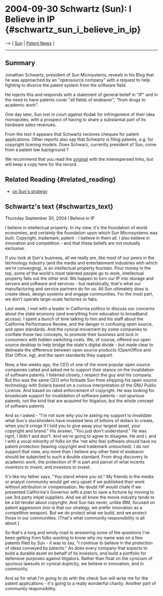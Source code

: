 # 2004-09-30 Schwartz (Sun): I Believe in IP {#schwartz_sun_i_believe_in_ip}

\--\> \[ [ Sun](SwpatsunEn "wikilink") \| [ Patent
News](SwpatcninoEn "wikilink") \]

------------------------------------------------------------------------

## Summary

Jonathan Schwartz, president of Sun Microystems, reveals in his Blog
that he was approached by an \"opensource company\" with a request to
help fighting to divorce the patent system from the software field.

He rejects this and responds with a statement of general belief in
\"IP\" and in the need to have patents cover \"all fields of endeavor\",
\"from drugs to academic work\".

One day later, Sun lost in court against Kodak for infringement of their
idea monopolies, with a prospect of having to share a substantial part
of its hardware sales revenues.

From the text it appears that Schwartz receives cheques for patent
applications. Other reports also say that Schwartz is filing patents,
e.g. for copyright licening models. Does Schwarz, currently president of
Sun, come from a patent law background ?

We recommend that you read the
[original](http://blogs.sun.com/roller/page/jonathan/20040930 "wikilink")
with the interespersed links, but will keep a copy here for the record.

## Related Reading {#related_reading}

-   [on Sun\'s
    strategy](http://news.com.com/Suns+fighting+chance/2010-1010_3-5374570.html "wikilink")

## Schwartz\'s text {#schwartzs_text}

Thursday September 30, 2004 I Believe in IP

I believe in intellectual property. In my view, it\'s the foundation of
world economies, and certainly the foundation upon which Sun
Microsystems was built. Copyright, trademark, patent - I believe in them
all. I also believe in innovation and competition - and that these
beliefs are not mutually exclusive.

If you look at Sun\'s business, all we really are, like most of our
peers in the technology industry (and the media and entertainment
industries with which we\'re converging), is an intellectual property
fountain. Pour money in the top, some of the world\'s most talented
people go to work, intellectual property falls out the other end. We
happen to turn our IP into storage and servers and software and
services - but realistically, that\'s what our manufacturing and service
partners do for us. All Sun ultimately does is create ideas, design
systems and engage communities. For the most part, we don\'t operate
large-scale factories or fabs.

Last week, I met with a leader in California politics to discuss our
concerns about the state economy (and everything from education to
broadband access). I spent a bunch of time talking to him and his staff
about the California Performance Review, and the danger in confusing
open source, and open standards. And the cynical movement by some
companies to conflate those two concepts, to promote their business and
lock in consumers with hidden switching costs. We, of course, offered
our open source desktop to help bridge the state\'s digital divide - but
made clear to delineate the difference between open source products
(OpenOffice and Star Office, eg), and the open standards they support.

Now, a few weeks ago, the CEO of one of the more popular open source
companies called and asked me to support their stance on the
invalidation of software patents. I listened closely, I respect the guy
and his company. But this was the same CEO who forbade Sun from shipping
his open source technology with Solaris based on a curious
interpretation of the GNU Public License. And based on rabid enforcement
of copyright. He was looking for broadscale support for invalidation of
software patents - not spurious patents, not the kind that are acquired
for litigation, but the whole concept of software patents.

And so I asked - \"I\'m not sure why you\'re asking my support to
invalidate what Sun\'s stockholders have invested tens of billions of
dollars to create, when you\'d cringe if I told you to give away your
largest asset, your copyright and brand.\" His answer, \"You just don\'t
understand.\" He was right, I didn\'t and don\'t. And we\'re going to
agree to disagree. He and I, and I with a vocal minority of folks on the
\'net who feel software should have no patent protection (leaving
copyright and trademark untouched). I do not support that view, any more
than I believe any other field of endeavor should be subjected to such a
double standard. From drug discovery to academic work, the protection of
IP is part and parcel of what incents inventors to invent, and investors
to invest.

It\'s like my father says, \"You stand where you sit.\" My friends in
the media or analyst community would get very upset if we published
their work without attribution or compensation. No doubt HP would chafe
if we presented California\'s Governor with a plan to save a fortune by
moving to use 3rd party inkjet suppliers. And we all know the movie
industry tends to be a bit tender about copyright. And Sun has never,
unlike IBM, focused on patent aggression (nor is that our strategy, we
prefer innovation as a competitive weapon). But we do protect what we
build, and we protect those in our communities. (That\'s what community
responsibility is all about.)

So that\'s a long and windy road to answering some of the questions
I\'ve been getting from folks wanting to know why my name was on a few
patents filed by Sun - it was to say, \"I continue to believe in the
protection of ideas conveyed by patents.\" As does every company that
expects to build a durable asset on behalf of its investors, and build a
portfolio for defensive purposes against litigators. Rather than float
on the cynicism of spurious lawsuits or cynical duplicity, we believe in
innovation, and in community.

And as for what I\'m going to do with the check Sun will write me for
the patent applications - it\'s going to a really wonderful charity.
Another part of community responsibility.
